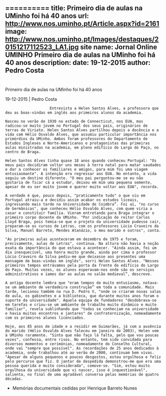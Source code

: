 ==========
 title: Primeiro dia de aulas na UMinho foi há 40 anos
url: http://www.nos.uminho.pt/Article.aspx?id=2161
image: http://www.nos.uminho.pt/Images/destaques/20151217112523_LA1.jpg
site name: Jornal Online UMINHO Primeiro dia de aulas na UMinho foi há 40 anos
description: 
date: 19-12-2015
author: Pedro Costa
 --- 
# 

Primeiro dia de aulas na UMinho foi há 40 anos

19-12-2015 | Pedro Costa

                        Entrevista a Helen Santos Alves, a professora que deu as boas-vindas em inglês aos primeiros alunos da academia.

	Nasceu no verão de 1930 no estado de Connecticut, nos EUA, mas radicou-se muito jovem no Portugal dos seus pais, originários de terras de Viriato. Helen Santos Alves partilhou depois a docência e a vida com Hélio Osvaldo Alves, que assumiu particular importância nos primórdios da UMinho. Ambos foram professores do Departamento de Estudos Ingleses e Norte-Americanos e protagonistas das primeiras aulas ministradas na academia, em pleno edifício do Largo do Paço, no centro de Braga.

	Helen Santos Alves tinha quase 18 anos quando conheceu Portugal: "Os meus pais decidiram voltar uns meses à terra natal para matar saudades e dar a conhecer os familiares e amigos, para mim foi uma viagem entusiasmante". A intenção era regressar aos EUA. No entanto, a vida seguiu um destino diferente. "O meu pai perguntou-me se eu não gostaria de ficar cá a estudar, deixou em mim uma pequena semente, apesar de eu ser muito jovem e querer muito voltar aos EUA", recorda. 

	A verdade é que, pouco depois, "praticamente tudo" o que viu em Portugal atraiu-a e decidiu assim acabar os estudos liceais, ingressando mais tarde na Universidade de Coimbra”. Foi aí, "no curso de Germânicas", que conheceu Hélio Osvaldo Alves, com quem viria a casar e constituir família. Vieram entretando para Braga integrar o primeiro corpo docente da UMinho. "Por indicação do reitor Carlos Lloyd Braga, pois temia-se que o projeto da universidade pudesse cair, preparam-se os cursos de Letras, com os professores Lúcio Craveiro da Silva, Manuel Barreto, Mendes Atanázio, o meu marido e outros", conta.

	"As primeiras aulas aconteceram em dezembro de 1975 e foram, precisamente, aulas de Letras", continua. Na altura não havia a noção exata da importância do que estava a acontecer. "Ainda assim, foi um dia inesquecível, uma honra muito grande, ainda por cima o professor Lúcio Craveiro da Silva pediu-me que deixasse aos presentes uma mensagem de boas-vindas em inglês", sorri Helen Santos Alves. "Nesses primeiros tempos entrávamos pela porta da frente do edifício do Largo do Paço. Muitas vezes, os alunos esperavam-nos onde são os serviços administrativos e íamos dar as aulas no salão medieval”, descreve.

	A antiga docente lembra que "eram tempos de muito entusiasmo, notava-se um ambiente de verdadeira construção” em toda a comunidade. Mais tarde, lecionou também na rua D. Pedro V, "onde se criaram novas salas de aula, os gabinetes e a biblioteca, que durante muitos anos foram o suporte da universidade". Aquela equipa de fundadores "desdobrava-se em tarefas e criou-se um ambiente de trabalho muito dinâmico e muito familiar", revela sublinhando que "todos se conheciam na universidade e havia muitos encontros e jantares" de confraternização, nomeadamente com os primeiros alunos licenciados.

	Hoje, aos 85 anos de idade e a residir em Guimarães, já com a ausência do marido (Hélio Osvaldo Alves faleceu em janeiro de 2003), Helen vem à UMinho raramente. "Sinto que não faço lá falta, pelo que vou poucas vezes", confessa, entre risos. No entanto, tem sido convidada para diversos momentos e cerimónias, nomeadamente do Conselho Cultural, onde vai "sempre que possível". As recordações de 25 anos dedicados à academia, onde trabalhou até ao verão de 2000, continuam bem vivas. "Apesar de alguns pequenos e poucos desgostos, estou orgulhosa e feliz pelo percurso que fiz. O jantar de despedida demonstrou-me que era uma pessoa querida e muito considerada", comove-se. "Sim, estou muito orgulhosa da universidade que vi nascer, isso é inquestionável", salienta, no final de uma agradável conversa pelas memórias de quatro décadas.

* Memórias documentais cedidas por Henrique Barreto Nunes


